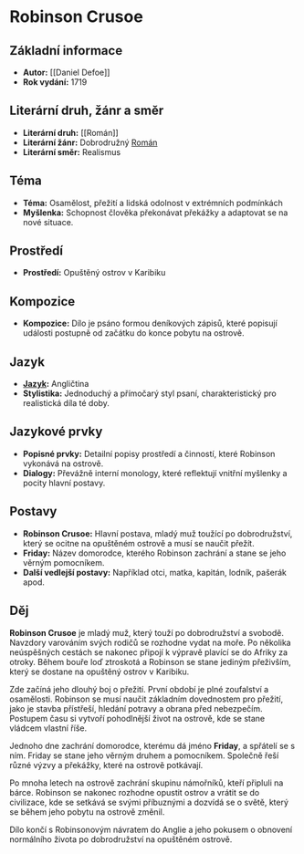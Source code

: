 # Robinson Crusoe

## Základní informace

- **Autor:** [[Daniel Defoe]]
- **Rok vydání:** 1719

## Literární druh, žánr a směr 

- **Literární druh:** [[Román]]
- **Literární žánr:** Dobrodružný [Román](Román.md)
- **Literární směr:** Realismus

## Téma 

- **Téma:** Osamělost, přežití a lidská odolnost v extrémních podmínkách
- **Myšlenka:** Schopnost člověka překonávat překážky a adaptovat se na nové situace.

## Prostředí 

- **Prostředí:** Opuštěný ostrov v Karibiku

## Kompozice 

- **Kompozice:** Dílo je psáno formou deníkových zápisů, které popisují události postupně od začátku do konce pobytu na ostrově.

## Jazyk 

- **[Jazyk](Jazyk.md):** Angličtina
- **Stylistika:** Jednoduchý a přímočarý styl psaní, charakteristický pro realistická díla té doby.

## Jazykové prvky 

- **Popisné prvky:** Detailní popisy prostředí a činností, které Robinson vykonává na ostrově.
- **Dialogy:** Převážně interní monology, které reflektují vnitřní myšlenky a pocity hlavní postavy.

## Postavy 

- **Robinson Crusoe:** Hlavní postava, mladý muž toužící po dobrodružství, který se ocitne na opuštěném ostrově a musí se naučit přežít.
- **Friday:** Název domorodce, kterého Robinson zachrání a stane se jeho věrným pomocníkem.
- **Další vedlejší postavy:** Například otci, matka, kapitán, lodník, pašerák apod.

## Děj

**Robinson Crusoe** je mladý muž, který touží po dobrodružství a svobodě. Navzdory varováním svých rodičů se rozhodne vydat na moře. Po několika neúspěšných cestách se nakonec připojí k výpravě plavící se do Afriky za otroky. Během bouře loď ztroskotá a Robinson se stane jediným přeživším, který se dostane na opuštěný ostrov v Karibiku.

Zde začíná jeho dlouhý boj o přežití. První období je plné zoufalství a osamělosti. Robinson se musí naučit základním dovednostem pro přežití, jako je stavba přístřeší, hledání potravy a obrana před nebezpečím. Postupem času si vytvoří pohodlnější život na ostrově, kde se stane vládcem vlastní říše.

Jednoho dne zachrání domorodce, kterému dá jméno **Friday**, a spřátelí se s ním. Friday se stane jeho věrným druhem a pomocníkem. Společně řeší různé výzvy a překážky, které na ostrově potkávají.

Po mnoha letech na ostrově zachrání skupinu námořníků, kteří připluli na bárce. Robinson se nakonec rozhodne opustit ostrov a vrátit se do civilizace, kde se setkává se svými příbuznými a dozvídá se o světě, který se během jeho pobytu na ostrově změnil.

Dílo končí s Robinsonovým návratem do Anglie a jeho pokusem o obnovení normálního života po dobrodružství na opuštěném ostrově.